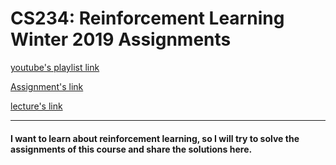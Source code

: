 # CS234: Reinforcement Learning Winter 2019 Assignments

[youtube's playlist link](https://www.youtube.com/watch?v=FgzM3zpZ55o&list=PLoROMvodv4rOSOPzutgyCTapiGlY2Nd8u&pp=iAQB)

[Assignment's link](http://web.stanford.edu/class/cs234/assignments.html)

[lecture's link](http://web.stanford.edu/class/cs234/lecture.html)


<hr>

#### I want to learn about reinforcement learning, so I will try to solve the assignments of this course and share the solutions here.